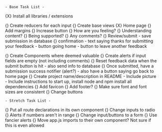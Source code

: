     - Base Task List -
{X} Install all libraries / extensions

{} Create reducers for each input
{} Create base views
    {X} Home page
        {} Add margins
        {} Increase button
    {} How are you feeling?
    {} Understanding content?
    {} Being supported?
    {} Any comments?
    {} Review/submit
        - save submission in database
    {} confirmation
        - text saying thanks for submitting your feedback
        - button going home
        - button to leave another feedback

{} Create Components where deemed valuable
{} Create alerts if input fields are empty (not including comments)
{} Reset feedback data when the submit button is hit
    - also send info to database
{} Once submitted, have a submission success notifier (alert?)
    - also have a button saying go back to home page
{} Create project name/description in README
    - Include picture
    - Include instructions to start up, install node and npm install all dependencies
{} Add favicon
{} Add footer?
{} Make sure font and font sizes are consistent
{} Change buttons



    - Stretch Task List - 
{} Put all route declarations in its own component
{} Change inputs to radio
{} Alerts if numbers aren't in range
{} Change input/buttons to a form
{} Use fancier alerts
{} Move app.js imports to their own component? Not sure if this is even allowed